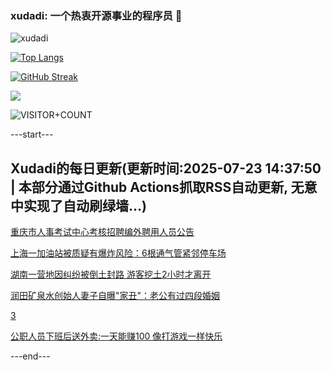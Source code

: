### xudadi: 一个热衷开源事业的程序员 👋

![xudadi](https://github-readme-stats-git-masterorgs-github-readme-stats-team.vercel.app/api?username=xudadi)

[![Top Langs](https://github-readme-stats.vercel.app/api/top-langs/?username=xudadi)](https://github.com/anuraghazra/github-readme-stats)

[![GitHub Streak](https://streak-stats.demolab.com?user=xudadi&locale=zh_Hans)](https://git.io/streak-stats)

![](https://raw.githubusercontent.com/xudadi/xudadi/main/assets/github-contribution-grid-snake.svg)

![VISITOR+COUNT](https://komarev.com/ghpvc/?username=xudadi&label=VISITOR+COUNT)


---start---

## Xudadi的每日更新(更新时间:2025-07-23 14:37:50 | 本部分通过Github Actions抓取RSS自动更新, 无意中实现了自动刷绿墙...)

[重庆市人事考试中心考核招聘编外聘用人员公告](https://www.gongkaoleida.com/article/2526785)

[上海一加油站被质疑有爆炸风险：6根通气管紧邻停车场](https://m.163.com/news/article/K53N9FOS055040N3.html)

[湖南一营地因纠纷被倒土封路 游客挖土2小时才离开](https://m.163.com/news/article/K53SD7PG0534P59R.html)

[润田矿泉水创始人妻子自曝"家丑"：老公有过四段婚姻](https://m.163.com/news/article/K53RH7LI051492T3.html)

[3](https://m.163.com/touch/news/sub/domestic)

[公职人员下班后送外卖:一天能赚100 像打游戏一样快乐](https://m.163.com/news/article/K536256S0514D3UH.html)

---end---
